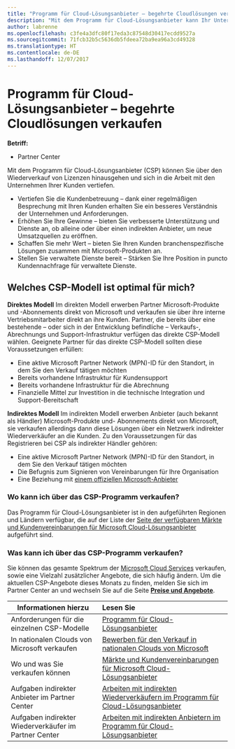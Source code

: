 ```yaml
---
title: "Programm für Cloud-Lösungsanbieter – begehrte Cloudlösungen verkaufen | Partner Center"
description: "Mit dem Programm für Cloud-Lösungsanbieter kann Ihr Unternehmen mit neuem Expertenwissen und neuem Kunden wachsen."
author: labrenne
ms.openlocfilehash: c3fe4a3dfc80f17eda3c87548d30417ecdd9527a
ms.sourcegitcommit: 71fcb32b5c5636db5fdeea72ba9ea96a3cd49328
ms.translationtype: HT
ms.contentlocale: de-DE
ms.lasthandoff: 12/07/2017
---
```

# <a name="cloud-solution-provider-program---selling-in-demand-cloud-solutions"></a>Programm für Cloud-Lösungsanbieter – begehrte Cloudlösungen verkaufen 

**Betriff:**

-  Partner Center

Mit dem Programm für Cloud-Lösungsanbieter (CSP) können Sie über den Wiederverkauf von Lizenzen hinausgehen und sich in die Arbeit mit den Unternehmen Ihrer Kunden vertiefen.
 
- Vertiefen Sie die Kundenbetreuung – dank einer regelmäßigen Besprechung mit Ihren Kunden erhalten Sie ein besseres Verständnis der Unternehmen und Anforderungen.
- Erhöhen Sie Ihre Gewinne – bieten Sie verbesserte Unterstützung und Dienste an, ob alleine oder über einen indirekten Anbieter, um neue Umsatzquellen zu eröffnen.  
- Schaffen Sie mehr Wert – bieten Sie Ihren Kunden branchenspezifische Lösungen zusammen mit Microsoft-Produkten an.
- Stellen Sie verwaltete Dienste bereit – Stärken Sie Ihre Position in puncto Kundennachfrage für verwaltete Dienste. 

## <a name="which-csp-model-is-best-for-me"></a>Welches CSP-Modell ist optimal für mich?

**Direktes Modell** Im direkten Modell erwerben Partner Microsoft-Produkte und -Abonnements direkt von Microsoft und verkaufen sie über ihre interne Vertriebsmitarbeiter direkt an ihre Kunden. Partner, die bereits über eine bestehende – oder sich in der Entwicklung befindliche – Verkaufs-, Abrechnungs und Support-Infrastruktur verfügen das direkte CSP-Modell wählen. Geeignete Partner für das direkte CSP-Modell sollten diese Voraussetzungen erfüllen:

- Eine aktive Microsoft Partner Network (MPN)-ID für den Standort, in dem Sie den Verkauf tätigen möchten
- Bereits vorhandene Infrastruktur für Kundensupport
- Bereits vorhandene Infrastruktur für die Abrechnung
- Finanzielle Mittel zur Investition in die technische Integration und Support-Bereitschaft

**Indirektes Modell** Im indirekten Modell erwerben Anbieter (auch bekannt als Händler) Microsoft-Produkte und- Abonnements direkt von Microsoft, sie verkaufen allerdings dann diese Lösungen über ein Netzwerk indirekter Wiederverkäufer an die Kunden. Zu den Voraussetzungen für das Registrieren bei CSP als indirekter Händler gehören:

- Eine aktive Microsoft Partner Network (MPN)-ID für den Standort, in dem Sie den Verkauf tätigen möchten
-  Die Befugnis zum Signieren von Vereinbarungen für Ihre Organisation
- Eine Beziehung mit [einem offiziellen Microsoft-Anbieter](https://partnercenter.microsoft.com/partner/find-a-provider)

### <a name="where-can-i-sell-through-the-csp-program"></a>Wo kann ich über das CSP-Programm verkaufen?

Das Programm für Cloud-Lösungsanbieter ist in den aufgeführten Regionen und Ländern verfügbar, die auf der Liste der [Seite der verfügbaren Märkte und Kundenvereinbarungen für Microsoft Cloud-Lösungsanbieter](agreements.md) aufgeführt sind.  

### <a name="what-can-i-sell-through-the-csp-program"></a>Was kann ich über das CSP-Programm verkaufen?

Sie können das gesamte Spektrum der [Microsoft Cloud Services](https://partner.microsoft.com/cloud-solution-provider/products-and-services) verkaufen, sowie eine Vielzahl zusätzlicher Angebote, die sich häufig ändern. Um die aktuellen CSP-Angebote dieses Monats zu finden, melden Sie sich im Partner Center an und wechseln Sie auf die Seite [**Preise und Angebote**](https://partnercenter.microsoft.com/pcv/sales). 

|**Informationen hierzu**   |**Lesen Sie**   |
|---------------------------|:--------------------|
|Anforderungen für die einzelnen CSP-Modelle   | [Programm für Cloud-Lösungsanbieter](https://partnercenter.microsoft.com/partner/cloud-solution-provider)|
|In nationalen Clouds von Microsoft verkaufen   | [Bewerben für den Verkauf in nationalen Clouds von Microsoft](csp-national-clouds-overview.md)|
|Wo und was Sie verkaufen können   |[Märkte und Kundenvereinbarungen für Microsoft Cloud-Lösungsanbieter](agreements.md)|
|Aufgaben indirekter Anbieter im Partner Center  |[Arbeiten mit indirekten Wiederverkäufern im Programm für Cloud-Lösungsanbieter](indirect-provider-tasks-in-partner-center.md)|
|Aufgaben indirekter Wiederverkäufer im Partner Center   |[Arbeiten mit indirekten Anbietern im Programm für Cloud-Lösungsanbieter](indirect-reseller-tasks-in-partner-center.md)|
